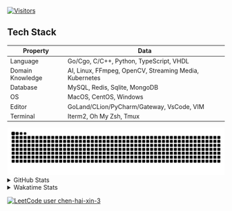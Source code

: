 [![Visitors](https://api.visitorbadge.io/api/visitors?path=https%3A%2F%2Fgithub.com%2FsearKing&countColor=%23263759)](https://visitorbadge.io/status?path=https%3A%2F%2Fgithub.com%2FsearKing)

## Tech Stack

| Property         	| Data                                                                               	|
|------------------	|------------------------------------------------------------------------------------	|
| Language         	| Go/Cgo, C/C++, Python, TypeScript, VHDL                                                 |
| Domain Knowledge 	| AI, Linux, FFmpeg, OpenCV, Streaming Media, Kubernetes                                            	|
| Database         	| MySQL, Redis, Sqlite, MongoDB                                                       |
| OS               	| MacOS, CentOS, Windows                                                              |
| Editor           	| GoLand/CLion/PyCharm/Gateway, VsCode, VIM                                                                 |
| Terminal          | Iterm2, Oh My Zsh, Tmux                                                             |

<picture>
  <source media="(prefers-color-scheme: dark)" srcset="https://github.com/searKing/searKing/blob/output/github-contribution-grid-snake-dark.svg" />
  <source media="(prefers-color-scheme: light)" srcset="https://github.com/searKing/searKing/blob/output/github-contribution-grid-snake.svg" />
  <img alt="github-snake" src="https://github.com/searKing/searKing/blob/output/github-contribution-grid-snake-dark.svg" />
</picture>

<details>
<summary>GitHub Stats</summary>
  
[![](https://raw.githubusercontent.com/searKing/searKing/main/profile-summary-card-output/dracula/0-profile-details.svg)](https://github.com/vn7n24fzkq/github-profile-summary-cards)
[![](https://raw.githubusercontent.com/searKing/searKing/main/profile-summary-card-output/dracula/1-repos-per-language.svg)](https://github.com/vn7n24fzkq/github-profile-summary-cards) [![](https://raw.githubusercontent.com/searKing/searKing/main/profile-summary-card-output/dracula/2-most-commit-language.svg)](https://github.com/vn7n24fzkq/github-profile-summary-cards)
[![](https://raw.githubusercontent.com/searKing/searKing/main/profile-summary-card-output/dracula/3-stats.svg)](https://github.com/vn7n24fzkq/github-profile-summary-cards) [![](https://raw.githubusercontent.com/searKing/searKing/main/profile-summary-card-output/dracula/4-productive-time.svg)](https://github.com/vn7n24fzkq/github-profile-summary-cards)
</details>

<details>
<summary>Wakatime Stats</summary>
<br>
<!--START_SECTION:waka-->

```txt
From: 22 August 2023 - To: 29 August 2023

Total Time: 32 hrs 53 mins

Go                29 hrs 55 mins  ██████████████████████▓░░   90.97 %
C                 41 mins         ▓░░░░░░░░░░░░░░░░░░░░░░░░   02.12 %
ObjectiveC        34 mins         ▒░░░░░░░░░░░░░░░░░░░░░░░░   01.76 %
go.mod            22 mins         ▒░░░░░░░░░░░░░░░░░░░░░░░░   01.16 %
C++               18 mins         ▒░░░░░░░░░░░░░░░░░░░░░░░░   00.94 %
YAML              17 mins         ▒░░░░░░░░░░░░░░░░░░░░░░░░   00.90 %
HTTP Request      10 mins         ░░░░░░░░░░░░░░░░░░░░░░░░░   00.56 %
Bash              6 mins          ░░░░░░░░░░░░░░░░░░░░░░░░░   00.34 %
Text              6 mins          ░░░░░░░░░░░░░░░░░░░░░░░░░   00.31 %
Python            5 mins          ░░░░░░░░░░░░░░░░░░░░░░░░░   00.26 %
```

<!--END_SECTION:waka-->

</details>

[![LeetCode user chen-hai-xin-3](https://img.shields.io/badge/dynamic/json?style=for-the-badge&labelColor=black&color=%23ffa116&label=Solved&query=solvedOverTotal&url=https%3A%2F%2Fbadge.xyli.tech/%2Fapi%2Fusers%2Fchen-hai-xin-3%2Fcn%2F&logo=leetcode&logoColor=yellow)](https://leetcode.cn/chen-hai-xin-3/)

<!--
<a href="https://www.codewars.com/users/searKing"><img alt="searKing's Codewars" src="https://www.codewars.com/users/searKing/badges/small"></a>

**searKing/searKing** is a ✨ _special_ ✨ repository because its `README.md` (this file) appears on your GitHub profile.

Here are some ideas to get you started:

- 🔭 I’m currently working on ...
- 🌱 I’m currently learning ...
- 👯 I’m looking to collaborate on ...
- 🤔 I’m looking for help with ...
- 💬 Ask me about ...
- 📫 How to reach me: ...
- 😄 Pronouns: ...
- ⚡ Fun fact: ...
-->
